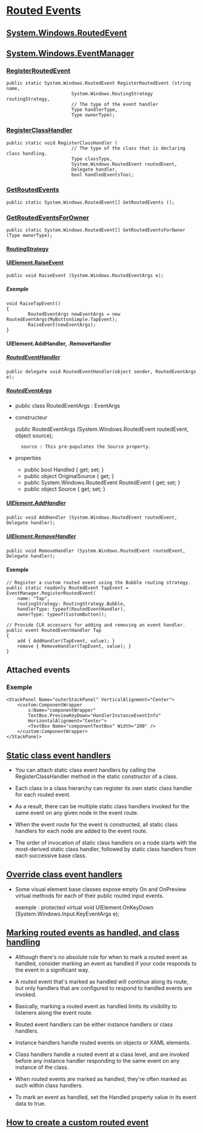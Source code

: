 
# [Routed Events](https://learn.microsoft.com/en-us/dotnet/desktop/wpf/events/routed-events-overview?view=netdesktop-7.0)

## [System.Windows.RoutedEvent](https://learn.microsoft.com/en-us/dotnet/api/system.windows.routedevent?view=windowsdesktop-7.0)

## [System.Windows.EventManager](https://learn.microsoft.com/en-us/dotnet/api/system.windows.eventmanager?view=windowsdesktop-7.0)

### [RegisterRoutedEvent](https://learn.microsoft.com/en-us/dotnet/api/system.windows.eventmanager.registerroutedevent?view=windowsdesktop-7.0)

    public static System.Windows.RoutedEvent RegisterRoutedEvent (string name, 
                            System.Windows.RoutingStrategy routingStrategy, 
                            // The type of the event handler
                            Type handlerType,
                            Type ownerType);

### [RegisterClassHandler](https://learn.microsoft.com/en-us/dotnet/api/system.windows.eventmanager.registerclasshandler?view=windowsdesktop-7.0)

    public static void RegisterClassHandler (
                            // The type of the class that is declaring class handling.
                            Type classType, 
                            System.Windows.RoutedEvent routedEvent, 
                            Delegate handler, 
                            bool handledEventsToo);

### [GetRoutedEvents](https://learn.microsoft.com/en-us/dotnet/api/system.windows.eventmanager.getroutedevents?view=windowsdesktop-7.0)

    public static System.Windows.RoutedEvent[] GetRoutedEvents ();

### [GetRoutedEventsForOwner](https://learn.microsoft.com/en-us/dotnet/api/system.windows.eventmanager.getroutedeventsforowner?view=windowsdesktop-7.0)

    public static System.Windows.RoutedEvent[] GetRoutedEventsForOwner (Type ownerType);

#### [RoutingStrategy](https://learn.microsoft.com/en-us/dotnet/api/system.windows.routingstrategy?view=windowsdesktop-7.0)

#### [UIElement.RaiseEvent](https://learn.microsoft.com/fr-fr/dotnet/api/system.windows.uielement.raiseevent?view=windowsdesktop-7.0)

    public void RaiseEvent (System.Windows.RoutedEventArgs e);

##### Exemple

````
void RaiseTapEvent()
{
        RoutedEventArgs newEventArgs = new RoutedEventArgs(MyButtonSimple.TapEvent);
        RaiseEvent(newEventArgs);
}
````

#### UIElement.AddHandler, .RemoveHandler

##### [RoutedEventHandler](https://learn.microsoft.com/en-us/dotnet/api/system.windows.eventmanager.getroutedeventsforowner?view=windowsdesktop-7.0)

    public delegate void RoutedEventHandler(object sender, RoutedEventArgs e);

##### [RoutedEventArgs](https://learn.microsoft.com/en-us/dotnet/api/system.windows.routedeventargs?view=windowsdesktop-7.0)

- public class RoutedEventArgs : EventArgs

- constructeur

    public RoutedEventArgs (System.Windows.RoutedEvent routedEvent, object source);

        source : This pre-populates the Source property.

- properties

    - public bool Handled { get; set; }
    - public object OriginalSource { get; }
    - public System.Windows.RoutedEvent RoutedEvent { get; set; }
    - public object Source { get; set; }

##### [UIElement.AddHandler](https://learn.microsoft.com/en-us/dotnet/api/system.windows.uielement.addhandler?view=windowsdesktop-7.0)

    public void AddHandler (System.Windows.RoutedEvent routedEvent, Delegate handler);

##### [UIElement.RemoveHandler](https://learn.microsoft.com/en-us/dotnet/api/system.windows.uielement.removehandler?view=windowsdesktop-7.0)

    public void RemoveHandler (System.Windows.RoutedEvent routedEvent, Delegate handler);

#### Exemple

````
// Register a custom routed event using the Bubble routing strategy.
public static readonly RoutedEvent TapEvent = EventManager.RegisterRoutedEvent(
    name: "Tap",
    routingStrategy: RoutingStrategy.Bubble,
    handlerType: typeof(RoutedEventHandler),
    ownerType: typeof(CustomButton));

// Provide CLR accessors for adding and removing an event handler.
public event RoutedEventHandler Tap
{
    add { AddHandler(TapEvent, value); }
    remove { RemoveHandler(TapEvent, value); }
}
````

## Attached events

### Exemple

````
<StackPanel Name="outerStackPanel" VerticalAlignment="Center">
    <custom:ComponentWrapper
        x:Name="componentWrapper"
        TextBox.PreviewKeyDown="HandlerInstanceEventInfo"
        HorizontalAlignment="Center">
        <TextBox Name="componentTextBox" Width="200" />
    </custom:ComponentWrapper>
</StackPanel>
````

## [Static class event handlers](https://learn.microsoft.com/en-us/dotnet/desktop/wpf/events/marking-routed-events-as-handled-and-class-handling?view=netdesktop-7.0#static-class-event-handlers)

- You can attach static class event handlers by calling the RegisterClassHandler method in the static constructor 
  of a class. 

- Each class in a class hierarchy can register its own static class handler for each routed event. 

- As a result, there can be multiple static class handlers invoked for the same event on any given node 
  in the event route. 

- When the event route for the event is constructed, all static class handlers for each node are added 
  to the event route. 

- The order of invocation of static class handlers on a node starts with the most-derived static class handler, 
  followed by static class handlers from each successive base class.

## [Override class event handlers](https://learn.microsoft.com/en-us/dotnet/desktop/wpf/events/marking-routed-events-as-handled-and-class-handling?view=netdesktop-7.0#static-class-event-handlers)

- Some visual element base classes expose empty On<event name> and OnPreview<event name> virtual methods 
  for each of their public routed input events. 

  exemple : protected virtual void UIElement.OnKeyDown (System.Windows.Input.KeyEventArgs e);


## [Marking routed events as handled, and class handling](https://learn.microsoft.com/en-us/dotnet/desktop/wpf/events/marking-routed-events-as-handled-and-class-handling?view=netdesktop-7.0#instance-and-class-routed-event-handlers)

- Although there's no absolute rule for when to mark a routed event as handled, 
  consider marking an event as handled if your code responds to the event in a significant way. 
  
- A routed event that's marked as handled will continue along its route, but only handlers that are configured 
  to respond to handled events are invoked. 
  
- Basically, marking a routed event as handled limits its visibility to listeners along the event route.

- Routed event handlers can be either instance handlers or class handlers. 

- Instance handlers handle routed events on objects or XAML elements. 

- Class handlers handle a routed event at a class level, and are invoked before any instance handler responding 
  to the same event on any instance of the class.

- When routed events are marked as handled, they're often marked as such within class handlers.

- To mark an event as handled, set the Handled property value in its event data to true.

## [How to create a custom routed event](https://learn.microsoft.com/en-us/dotnet/desktop/wpf/events/how-to-create-a-custom-routed-event?view=netdesktop-7.0)

